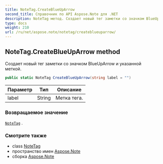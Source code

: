 ```yaml
---
title: NoteTag.CreateBlueUpArrow
second_title: Справочник по API Aspose.Note для .NET
description: NoteTag метод. Создает новый тег заметки со значком BlueUpArrow и указанной меткой.
type: docs
weight: 210
url: /ru/net/aspose.note/notetag/createblueuparrow/
---
```

## NoteTag.CreateBlueUpArrow method

Создает новый тег заметки со значком BlueUpArrow и указанной меткой.

```csharp
public static NoteTag CreateBlueUpArrow(string label = "")
```

| Параметр | Тип | Описание |
| --- | --- | --- |
| label | String | Метка тега. |

### Возвращаемое значение

[`NoteTag`](../) .

### Смотрите также

* class [NoteTag](../)
* пространство имен [Aspose.Note](../../notetag/)
* сборка [Aspose.Note](../../../)


